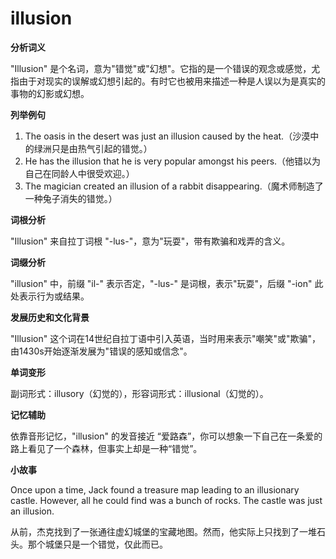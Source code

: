 # illusion

**分析词义**

  

"Illusion" 是个名词，意为"错觉"或"幻想"。它指的是一个错误的观念或感觉，尤指由于对现实的误解或幻想引起的。有时它也被用来描述一种是人误以为是真实的事物的幻影或幻想。

  

**列举例句**

  

1.  The oasis in the desert was just an illusion caused by the heat.（沙漠中的绿洲只是由热气引起的错觉。）
2.  He has the illusion that he is very popular amongst his peers.（他错以为自己在同龄人中很受欢迎。）
3.  The magician created an illusion of a rabbit disappearing.（魔术师制造了一种兔子消失的错觉。）

  

**词根分析**

  

"Illusion" 来自拉丁词根 "-lus-"，意为"玩耍"，带有欺骗和戏弄的含义。

  

**词缀分析**

  

"illusion" 中，前缀 "il-" 表示否定，"-lus-" 是词根，表示"玩耍"，后缀 "-ion" 此处表示行为或结果。

  

**发展历史和文化背景**

  

"Illusion" 这个词在14世纪自拉丁语中引入英语，当时用来表示"嘲笑"或"欺骗"，由1430s开始逐渐发展为"错误的感知或信念"。

  

**单词变形**

  

副词形式：illusory（幻觉的），形容词形式：illusional（幻觉的）。

  

**记忆辅助**

  

依靠音形记忆，"illusion" 的发音接近 “爱路森”，你可以想象一下自己在一条爱的路上看见了一个森林，但事实上却是一种“错觉”。

  

**小故事**

  

Once upon a time, Jack found a treasure map leading to an illusionary castle. However, all he could find was a bunch of rocks. The castle was just an illusion.

  

从前，杰克找到了一张通往虚幻城堡的宝藏地图。然而，他实际上只找到了一堆石头。那个城堡只是一个错觉，仅此而已。
